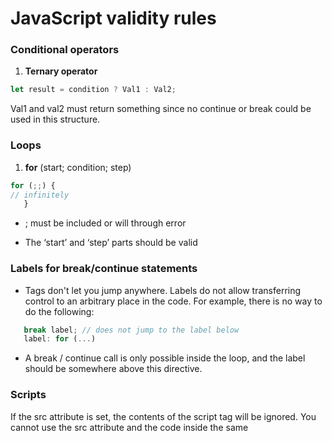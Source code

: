 # JavaScript validity rules

### Conditional operators

1. **Ternary operator**

```javascript
let result = condition ? Val1 : Val2;
```

   Val1 and val2 must return something since no continue or break could be used in this structure.

### Loops

1. **for** (start; condition; step) 

```javascript
for (;;) {
// infinitely
   }
```
- ; must be included or will through error

- The ‘start’ and ‘step’ parts should be valid

### Labels for break/continue statements

- Tags don't let you jump anywhere. Labels do not allow transferring control to an arbitrary place in the code.
   For example, there is no way to do the following:
   
```javascript
   break label; // does not jump to the label below
   label: for (...)
```
   
- A break / continue call is only possible inside the loop, and the label should be somewhere above this directive.
   
### Scripts

   If the src attribute is set, the contents of the script tag will be ignored. You cannot use the src attribute and the code inside the same <script> tag. The following example does not work:
   ```javascript
   <script src="file.js">
      alert(1); // содержимое игнорируется, так как есть атрибут src
   </script>
   ```
   You need to choose: either an external script <script src = "...">, or regular code inside the <script> tag.

### Comments

   Nested comments are not supported
   
### Variables

1. Variables names
   
   - The variable name must contain only letters, numbers, or the characters $ and _.
   
   - The first character must not be a number.
   
   - There is a list of reserved words that cannot be used as variable names because they are used by the language itself.
   
   - If we do not include “use strict” we can define the variable just assigning the value to it. Else we had to define it using ‘let’.

### Operators

1. Increment/decrement

Only applicable to the variables. Attempt to apply, for example to ```5++``` will cause an error.

### Data types

* Methods

null/undefined has no methods. The special null and undefined primitives are exceptions. They have no corresponding “wrapper objects”, and they have no methods. In a sense, they are "the most primitive."Attempting to access properties of this value will return an error:
```javascript
alert(null.test); // error
```
* Numbers

If we put one dot: ```123456.toString (36)```, then this will be a mistake because the JavaScript syntax assumes that the decimal part begins after the first dot. And if you put two points, then JavaScript understands that the decimal part is missing, and the method begins.

* Strings

1. Multiple strings

Another advantage of backquotes(``) is that they can occupy more than one line. But if you try to use single or double quotes in exactly the same way, there will be an error:
```javascript
let guestList = "Guests: // Error
  * John";
  ```
2. Pattern function

Backquotes(``) also allow you to specify a “pattern function” before the first backtick.  Using single or double quotes will cause an error.

3. Special characters

Include special characters where they are needed otherwise an error will be thrown.
```javascript
alert( 'I\'m the Walrus!' ); // I'm the Walrus!
```
4. Length is a property  

Do not call like a function( ```str.length()``` )

5. Strings are immutable

The contents of the string in JavaScript cannot be changed. You cannot take the symbol in the middle and replace it. As soon as a line is created, it is so forever.

* WeakMap
Keys must be objects, not primitive types as it possible in ordinary Map

```javascript
weakMap.set("test", "Whoops"); // Ошибка, потому что "test" не объект
```


